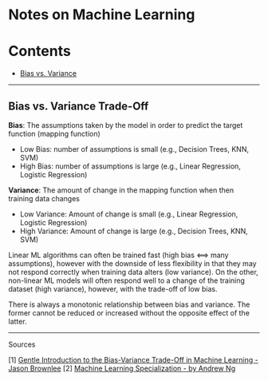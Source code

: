 # Notes on Machine Learning

Contents 
=======================

* [Bias vs. Variance](#bias-vs-variance-trade-off)

------

## Bias vs. Variance Trade-Off

**Bias**: The assumptions taken by the model in order to predict the target function (mapping function)
* Low Bias: number of assumptions is small (e.g., Decision Trees, KNN, SVM)
* High Bias: number of assumptions is large (e.g., Linear Regression, Logistic Regression)

**Variance**: The amount of change in the mapping function when then training data changes
* Low Variance: Amount of change is small (e.g., Linear Regression, Logistic Regression)
* High Variance: Amount of change is large (e.g., Decision Trees, KNN, SVM)

Linear ML algorithms can often be trained fast (high bias <==> many assumptions), however with the downside of less flexibility in that they may not respond correctly when training data alters (low variance). On the other, non-linear ML models will often respond well to a change of the training dataset (high variance), however, with the trade-off of low bias.

There is always a monotonic relationship between bias and variance. The former cannot be reduced or increased without the opposite effect of the latter.

------

Sources

[1] [Gentle Introduction to the Bias-Variance Trade-Off in Machine Learning - Jason Brownlee](https://machinelearningmastery.com/gentle-introduction-to-the-bias-variance-trade-off-in-machine-learning/)
[2] [Machine Learning Specialization - by Andrew Ng](https://www.deeplearning.ai/courses/machine-learning-specialization/)
